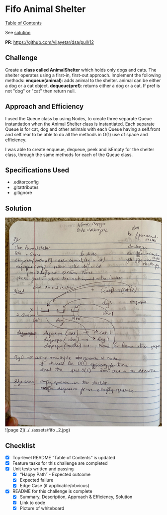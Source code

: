 # Fifo Animal Shelter

[Table of Contents](../../../README.md)

See [solution](fifo_animal_shelter.py)

__PR__: https://github.com/vijayetar/dsa/pull/12

## Challenge
Create a __class called AnimalShelter__ which holds only dogs and cats. The shelter operates using a first-in, first-out approach.
Implement the following methods:
__enqueue(animal)__: adds animal to the shelter. animal can be either a dog or a cat object.
__dequeue(pref)__: returns either a dog or a cat. If pref is not "dog" or "cat" then return null.

## Approach and Efficiency
I used the Queue class by using Nodes, to create three separate Queue instantiation when the Animal Shelter class is instantiated.  Each separate Queue is for cat, dog and other animals with each Queue having a self.front and self.rear to be able to do all the methods in O(1) use of space and efficiency.

I was able to create enqueue, dequeue, peek and isEmpty for the shelter class, through the same methods for each of the Queue class.

## Specifications Used
* .editorconfig
* .gitattributes
* .gitignore


## Solution
![page 1](../../assets/fifo_1.jpg)
![page 2](../../assets/fifo
_2.jpg)

## Checklist
 - [x] Top-level README “Table of Contents” is updated
 - [x] Feature tasks for this challenge are completed
 - [x] Unit tests written and passing
     - [x] “Happy Path” - Expected outcome
     - [x] Expected failure
     - [x] Edge Case (if applicable/obvious)
 - [x] README for this challenge is complete
     - [x] Summary, Description, Approach & Efficiency, Solution
     - [x] Link to code
     - [x] Picture of whiteboard
